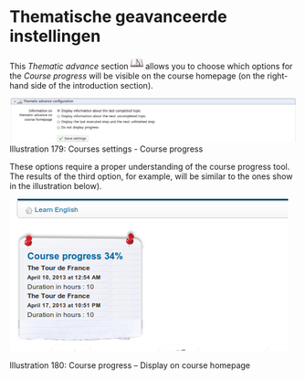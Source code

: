 # Thematische geavanceerde instellingen

This _Thematic advance_ section ![](../../.gitbook/assets/graphics328%20%283%29.png) allows you to choose which options for the _Course progress_ will be visible on the course homepage \(on the right-hand side of the introduction section\).

![](../../.gitbook/assets/images248%20%283%29.png)Illustration 179: Courses settings - Course progress

These options require a proper understanding of the course progress tool. The results of the third option, for example, will be similar to the ones show in the illustration below\).

![](../../.gitbook/assets/images249%20%283%29.png)

Illustration 180: Course progress – Display on course homepage

